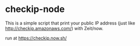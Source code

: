 # checkip-node
This is a simple script that print your public IP address (just like http://checkip.amazonaws.com/) with Zeit/now.

run at https://checkip.now.sh/

